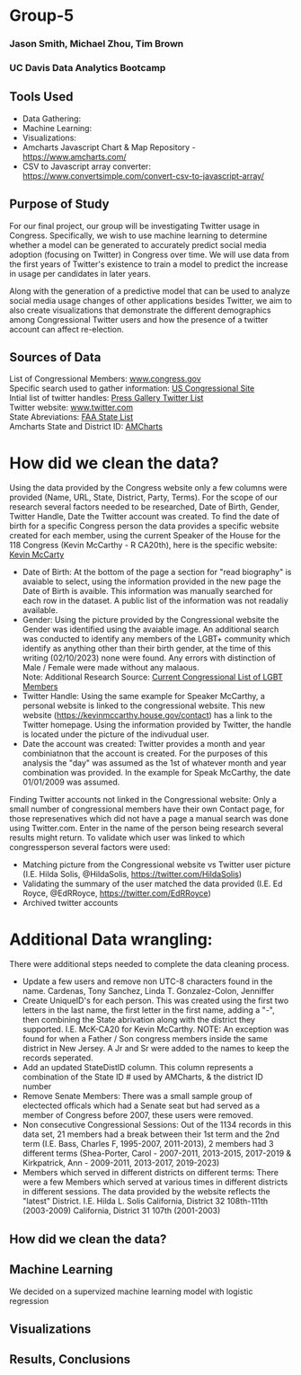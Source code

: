 # Group-5

### Jason Smith, Michael Zhou, Tim Brown
### UC Davis Data Analytics Bootcamp

## Tools Used
- Data Gathering:
- Machine Learning:
- Visualizations:
- Amcharts Javascript Chart & Map Repository - https://www.amcharts.com/
- CSV to Javascript array converter: https://www.convertsimple.com/convert-csv-to-javascript-array/

## Purpose of Study
For our final project, our group will be investigating Twitter usage in Congress. Specifically, we wish to use machine learning to determine whether a model can be generated to accurately predict social media adoption (focusing on Twitter) in Congress over time. We will use data from the first years of Twitter's existence to train a model to predict the increase in usage per candidates in later years. 

Along with the generation of a predictive model that can be used to analyze social media usage changes of other applications besides Twitter, we aim to also create visualizations that demonstrate the different demographics among Congressional Twitter users and how the presence of a twitter account can affect re-election. 

## Sources of Data
List of Congressional Members: www.congress.gov</br>
Specific search used to gather information: [US Congressional Site](https://www.congress.gov/search?pageSize=250&q=%7B%22source%22%3A%22members%22%2C%22congress%22%3A%5B%22118%22%2C%22117%22%2C%22116%22%2C%22112%22%2C%22113%22%2C%22114%22%2C%22115%22%2C%22111%22%2C%22109%22%2C110%5D%7D) </br>
Intial list of twitter handles: [Press Gallery Twitter List](https://pressgallery.house.gov/member-data/members-official-twitter-handles) </br>
Twitter website: www.twitter.com </br>
State Abreviations: [FAA State List](https://www.faa.gov/air_traffic/publications/atpubs/cnt_html/appendix_a.html) </br>
Amcharts State and District ID: [AMCharts](https://www.amcharts.com/docs/v4/)</br>

# How did we clean the data?
Using the data provided by the Congress website only a few columns were provided (Name, URL, State,	District, Party, Terms). For the scope of our research several factors needed to be researched, Date of Birth, Gender, Twitter Handle, Date the Twitter account was created. To find the date of birth for a specific Congress person the data provides a specific website created for each member, using the current Speaker of the House for the 118 Congress (Kevin McCarthy - R CA20th), here is the specific website: [Kevin McCarty](https://www.congress.gov/member/kevin-mccarthy/M001165) </br>
* Date of Birth: At the bottom of the page a section for "read biography" is avaiable to select, using the information provided in the new page the Date of Birth is avaible. This information was manually searched for each row in the dataset. A public list of the information was not readaliy available. 
* Gender: Using the picture provided by the Congressional website the Gender was identified using the avaiable image. An additional search was conducted to identify any members of the LGBT+ community which identify as anything other than their birth gender, at the time of this writing (02/10/2023) none were found. Any errors with distinction of Male / Female were made without any malaous. </br>
Note: Additional Research Source: [Current Congressional List of LGBT Members](https://en.wikipedia.org/wiki/List_of_LGBT_members_of_the_United_States_Congress)</br>
* Twitter Handle: Using the same example for Speaker McCarthy, a personal website is linked to the congressional website. This new website (https://kevinmccarthy.house.gov/contact) has a link to the Twitter homepage. Using the information provided by Twitter, the handle is located under the picture of the indivudual user. </br>
* Date the account was created: Twitter provides a month and year combiniatnon that the account is created. For the purposes of this analysis the "day" was assumed as the 1st of whatever month and year combination was provided. In the example for Speak McCarthy, the date 01/01/2009 was assumed. 

Finding Twitter accounts not linked in the Congressional website: Only a small number of congressional members have their own Contact page, for those represenatives which did not have a page a manual search was done using Twitter.com. Enter in the name of the person being research several results might return. To validate which user was linked to which congressperson several factors were used: 
* Matching picture from the Congressional website vs Twitter user picture (I.E. Hilda Solis, @HildaSolis, https://twitter.com/HildaSolis)
* Validating the summary of the user matched the data provided (I.E. Ed Royce, @EdRRoyce, https://twitter.com/EdRRoyce)
* Archived twitter accounts

# Additional Data wrangling: 
There were additional steps needed to complete the data cleaning process. 
* Update a few users and remove non UTC-8 characters found in the name. 
Cardenas, Tony
Sanchez, Linda T.
Gonzalez-Colon, Jenniffer
* Create UniqueID's for each person. This was created using the first two letters in the last name, the first letter in the first name, adding a "-", then combining the State abrivation along with the district they supported. I.E. McK-CA20 for Kevin McCarthy.
NOTE: An exception was found for when a Father / Son congress members inside the same district in New Jersey. A Jr and Sr were added to the names to keep the records seperated. 
* Add an updated StateDistID column. This column represents a combination of the State ID # used by AMCharts, & the district ID number
* Remove Senate Members: There was a small sample group of electected officals which had a Senate seat but had served as a member of Congress before 2007, these users were removed. 
* Non consecutive Congressional Sessions: Out of the 1134 records in this data set, 21 members had a break between their 1st term and the 2nd term (I.E. Bass, Charles F, 1995-2007, 2011-2013), 2 members had 3 different terms (Shea-Porter, Carol - 2007-2011, 2013-2015, 2017-2019 & Kirkpatrick, Ann - 2009-2011, 2013-2017, 2019-2023)
* Members which served in different districts on different terms: There were a few Members which served at various times in different districts in different sessions. The data provided by the website reflects the "latest" District. 
I.E. Hilda L. Solis
California, District 32 108th-111th (2003-2009)
California, District 31 107th (2001-2003)

## How did we clean the data?

## Machine Learning
We decided on a supervized machine learning model with logistic regression
## Visualizations

## Results, Conclusions
